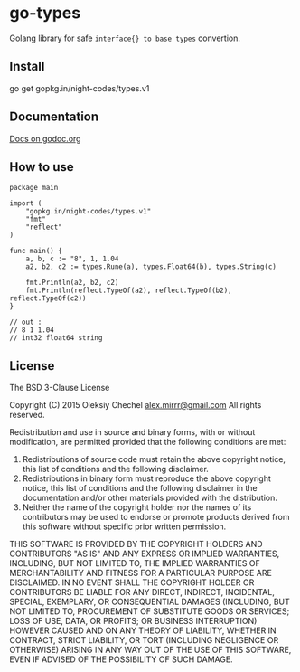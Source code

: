 # go-types
Golang library for safe `interface{} to base types` convertion.

## Install

go get gopkg.in/night-codes/types.v1

## Documentation
[Docs on godoc.org](https://godoc.org/gopkg.in/night-codes/types.v1)

## How to use

```golang
package main

import (
    "gopkg.in/night-codes/types.v1"
    "fmt"
    "reflect"
)

func main() {
    a, b, c := "8", 1, 1.04
    a2, b2, c2 := types.Rune(a), types.Float64(b), types.String(c)

    fmt.Println(a2, b2, c2)
    fmt.Println(reflect.TypeOf(a2), reflect.TypeOf(b2), reflect.TypeOf(c2))
}

// out :
// 8 1 1.04
// int32 float64 string
```

## License
The BSD 3-Clause License

Copyright (C) 2015 Oleksiy Chechel <alex.mirrr@gmail.com>
All rights reserved.

Redistribution and use in source and binary forms, with or without modification, are permitted provided
that the following conditions are met:

1. Redistributions of source code must retain the above copyright notice, this list of conditions
   and the following disclaimer.
2. Redistributions in binary form must reproduce the above copyright notice, this list of conditions and
   the following disclaimer in the documentation and/or other materials provided with the distribution.
3. Neither the name of the copyright holder nor the names of its contributors may be used to endorse or
   promote products derived from this software without specific prior written permission.

THIS SOFTWARE IS PROVIDED BY THE COPYRIGHT HOLDERS AND CONTRIBUTORS "AS IS" AND ANY EXPRESS OR IMPLIED WARRANTIES,
INCLUDING, BUT NOT LIMITED TO, THE IMPLIED WARRANTIES OF MERCHANTABILITY AND FITNESS FOR A PARTICULAR PURPOSE ARE
DISCLAIMED. IN NO EVENT SHALL THE COPYRIGHT HOLDER OR CONTRIBUTORS BE LIABLE FOR ANY DIRECT, INDIRECT, INCIDENTAL,
SPECIAL, EXEMPLARY, OR CONSEQUENTIAL DAMAGES (INCLUDING, BUT NOT LIMITED TO, PROCUREMENT OF SUBSTITUTE GOODS OR
SERVICES; LOSS OF USE, DATA, OR PROFITS; OR BUSINESS INTERRUPTION) HOWEVER CAUSED AND ON ANY THEORY OF LIABILITY,
WHETHER IN CONTRACT, STRICT LIABILITY, OR TORT (INCLUDING NEGLIGENCE OR OTHERWISE) ARISING IN ANY WAY OUT OF
THE USE OF THIS SOFTWARE, EVEN IF ADVISED OF THE POSSIBILITY OF SUCH DAMAGE.

